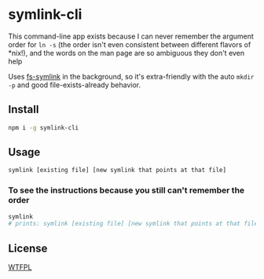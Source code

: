 # symlink-cli

This command-line app exists because I can never remember the argument order for `ln -s` (the order isn't even consistent between different flavors of \*nix!), and the words on the man page are so ambiguous they don't even help

Uses [fs-symlink](https://github.com/fs-utils/symlink) in the background, so it's extra-friendly with the auto `mkdir -p` and good file-exists-already behavior.

## Install

```sh
npm i -g symlink-cli
```

## Usage

```sh
symlink [existing file] [new symlink that points at that file]
```

### To see the instructions because you still can't remember the order

```sh
symlink
# prints: symlink [existing file] [new symlink that points at that file]
```

## License

[WTFPL](http://wtfpl2.com)
